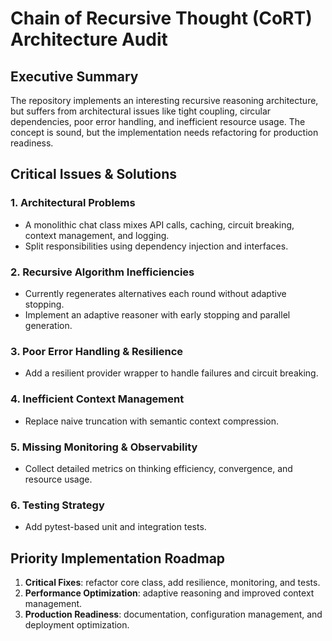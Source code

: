 # Chain of Recursive Thought (CoRT) Architecture Audit

## Executive Summary

The repository implements an interesting recursive reasoning architecture, but suffers from architectural issues like tight coupling, circular dependencies, poor error handling, and inefficient resource usage. The concept is sound, but the implementation needs refactoring for production readiness.

## Critical Issues & Solutions

### 1. Architectural Problems
- A monolithic chat class mixes API calls, caching, circuit breaking, context management, and logging.
- Split responsibilities using dependency injection and interfaces.

### 2. Recursive Algorithm Inefficiencies
- Currently regenerates alternatives each round without adaptive stopping.
- Implement an adaptive reasoner with early stopping and parallel generation.

### 3. Poor Error Handling & Resilience
- Add a resilient provider wrapper to handle failures and circuit breaking.

### 4. Inefficient Context Management
- Replace naive truncation with semantic context compression.

### 5. Missing Monitoring & Observability
- Collect detailed metrics on thinking efficiency, convergence, and resource usage.

### 6. Testing Strategy
- Add pytest-based unit and integration tests.

## Priority Implementation Roadmap

1. **Critical Fixes**: refactor core class, add resilience, monitoring, and tests.
2. **Performance Optimization**: adaptive reasoning and improved context management.
3. **Production Readiness**: documentation, configuration management, and deployment optimization.

